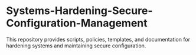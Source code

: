 # Systems-Hardening-Secure-Configuration-Management
This repository provides scripts, policies, templates, and documentation for hardening systems and maintaining secure configuration.

